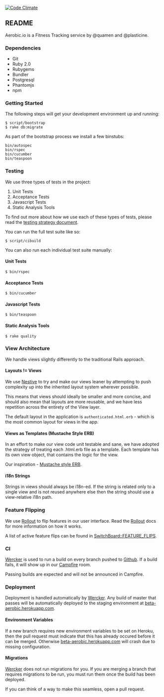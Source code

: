 [![Code Climate](https://codeclimate.com/repos/51ca61cc56b1023b06009574/badges/664073e19f2501b1fb61/gpa.png)](https://codeclimate.com/repos/51ca61cc56b1023b06009574/feed)

## README

Aerobic.io is a Fitness Tracking service by @quamen and @plasticine.

### Dependencies

* Git
* Ruby 2.0
* Rubygems
* Bundler
* Postgresql
* Phantomjs
* npm

### Getting Started

The following steps will get your development environment up and running:

    $ script/bootstrap
    $ rake db:migrate

As part of the bootstrap process we install a few binstubs:

    bin/autospec
    bin/rspec
    bin/cucumber
    bin/teaspoon

### Testing

We use three types of tests in the project:

1. Unit Tests
2. Acceptance Tests
3. Javascript Tests
4. Static Analysis Tools

To find out more about how we use each of these types of tests, please read
the [testing strategy document](https://github.com/quamen/aerobic.io/blob/master/doc/testing_strategy.markdown).

You can run the full test suite like so:

    $ script/cibuild

You can also run each individual test suite manually:

#### Unit Tests

    $ bin/rspec

#### Acceptance Tests

    $ bin/cucumber

#### Javascript Tests

    $ bin/teaspoon

#### Static Analysis Tools

    $ rake quality

### View Architecture

We handle views slightly differently to the traditional Rails approach.

#### Layouts != Views

We use [Nestive](https://github.com/rwz/nestive) to try and make our views leaner by attempting to push complexity up into the inherited layout system wherever possible.

This means that views should ideally be smaller and more concise, and should also mean that layouts are more reusable, and we have less repetition across the entirety of the View layer.

The default layout in the application is `authenticated.html.erb` - which is the most common layout for views in the app.

#### Views as Templates (Mustache Style ERB)

In an effort to make our view code unit testable and sane, we have adopted the
strategy of treating each .html.erb file as a template. Each template has its
own view object, that contains the logic for the view.

Our inspiration - [Mustache style ERB](http://warpspire.com/posts/mustache-style-erb/).

#### i18n Strings

Strings in views should always be i18n-ed. If the string is related only to a single view and is not reused anywhere else then the string should use a view-relative i18n path.

### Feature Flipping

We use [Rollout](https://github.com/bitlove/rollout) to flip features in our
user interface. Read the [Rollout](https://github.com/bitlove/rollout) docs
for more information on how it works.

A list of active feature flips can be found in [SwitchBoard::FEATURE_FLIPS](https://github.com/quamen/aerobic.io/blob/master/lib/switch_board.rb#L16).

### CI

[Wercker](http://wercker.com) is used to run a build on every branch pushed
to [Github](http://github.com). If a build fails, it will show up in our
[Campfire](https://aerobicio.campfirenow.com/room/541059/) room.

Passing builds are expected and will not be announced in Campfire.

### Deployment

Deployment is handled automatically by [Wercker](http://wercker.com). Any build
of master that passes will be automatically deployed to the staging environment
at [beta-aerobic.herokuapp.com](http://beta-aerobic.herokuapp.com).

#### Environment Variables

If a new branch requires new environment variables to be set on Heroku, then
the pull request must indicate that this has already occured before it can be
merged. Otherwise [beta-aerobic.herokuapp.com](http://beta-aerobic.herokuapp.com)
will crash due to missing configuration.

#### Migrations

[Wercker](http://wercker.com) does not run migrations for you. If you are merging
a branch that requires migrations to be run, you must run them once the build
has been deployed.

If you can think of a way to make this seamless, open a pull request.

